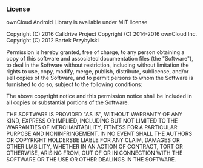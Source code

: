 ###  License

ownCloud Android Library is available under MIT license

Copyright (C) 2016 Calldrive Project
Copyright (C) 2014-2016 ownCloud Inc.
Copyright (C) 2012 Bartek Przybylski

Permission is hereby granted, free of charge, to any person obtaining a copy
of this software and associated documentation files (the "Software"), to deal
in the Software without restriction, including without limitation the rights
to use, copy, modify, merge, publish, distribute, sublicense, and/or sell
copies of the Software, and to permit persons to whom the Software is
furnished to do so, subject to the following conditions:

The above copyright notice and this permission notice shall be included in
all copies or substantial portions of the Software.

THE SOFTWARE IS PROVIDED "AS IS", WITHOUT WARRANTY OF ANY KIND, EXPRESS OR
IMPLIED, INCLUDING BUT NOT LIMITED TO THE WARRANTIES OF MERCHANTABILITY,
FITNESS FOR A PARTICULAR PURPOSE AND NONINFRINGEMENT. IN NO EVENT SHALL THE
AUTHORS OR COPYRIGHT HOLDERSBE LIABLE FOR ANY CLAIM, DAMAGES OR OTHER
LIABILITY, WHETHER IN AN ACTION OF CONTRACT, TORT OR OTHERWISE, ARISING FROM,
OUT OF OR IN CONNECTION WITH THE SOFTWARE OR THE USE OR OTHER DEALINGS IN THE
SOFTWARE.
